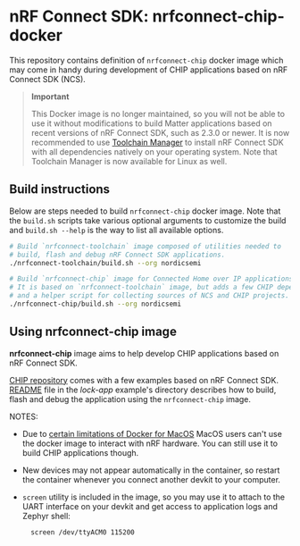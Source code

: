 # nRF Connect SDK: nrfconnect-chip-docker

This repository contains definition of `nrfconnect-chip` docker image which may come in handy during development of CHIP applications based on nRF Connect SDK (NCS).

> **Important**
> 
> This Docker image is no longer maintained, so you will not be able to use it without modifications to build Matter applications based on recent versions of nRF Connect SDK, such as 2.3.0 or newer. It is now recommended to use [Toolchain Manager](https://developer.nordicsemi.com/nRF_Connect_SDK/doc/latest/nrf/getting_started/assistant.html#install-toolchain-manager) to install nRF Connect SDK with all dependencies natively on your operating system. Note that Toolchain Manager is now available for Linux as well.

## Build instructions

Below are steps needed to build `nrfconnect-chip` docker image. Note that the `build.sh` scripts take various optional arguments to customize the build and `build.sh --help` is the way to list all available options.

```bash
# Build `nrfconnect-toolchain` image composed of utilities needed to 
# build, flash and debug nRF Connect SDK applications.
./nrfconnect-toolchain/build.sh --org nordicsemi

# Build `nrfconnect-chip` image for Connected Home over IP applications.
# It is based on `nrfconnect-toolchain` image, but adds a few CHIP dependencies
# and a helper script for collecting sources of NCS and CHIP projects.
./nrfconnect-chip/build.sh --org nordicsemi
```

## Using nrfconnect-chip image

**nrfconnect-chip** image aims to help develop CHIP applications based on nRF Connect SDK. 

[CHIP repository](https://github.com/project-chip/connectedhomeip) comes with a few examples based on nRF Connect SDK. [README](https://github.com/project-chip/connectedhomeip/blob/master/examples/lock-app/nrfconnect/README.md#using-docker-container) file in the *lock-app* example's directory describes how to build, flash and debug the application using the `nrfconnect-chip` image.

NOTES:

* Due to [certain limitations of Docker for MacOS](https://docs.docker.com/docker-for-mac/faqs/#can-i-pass-through-a-usb-device-to-a-container) MacOS users can't use the docker image to interact with nRF hardware. You can still use it to build CHIP applications though.
* New devices may not appear automatically in the container, so restart the container whenever you connect another devkit to your computer.
* `screen` utility is included in the image, so you may use it to attach to the UART interface on your devkit and get access to application logs and Zephyr shell:

        screen /dev/ttyACM0 115200
